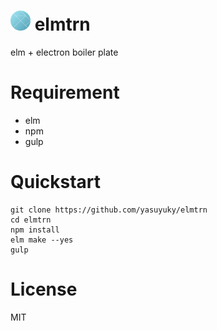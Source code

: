 # <img src="./icons/elmtrn.png" width="32" height="32" /> elmtrn

elm + electron boiler plate

# Requirement

- elm
- npm
- gulp

# Quickstart

```
git clone https://github.com/yasuyuky/elmtrn
cd elmtrn
npm install
elm make --yes
gulp
```

# License

MIT
